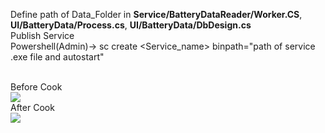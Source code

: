 Define path of Data_Folder in <b>Service/BatteryDataReader/Worker.CS</b>,  <b>UI/BatteryData/Process.cs</b>,  <b>UI/BatteryData/DbDesign.cs</b><br>
Publish Service <br>
Powershell(Admin)-> sc create <Service_name> binpath="path of service .exe file and autostart"


<br>
Before Cook<br>
<img src=["./image_1.Png"](https://github.com/basmak3r/Task/blob/main/Windows/image_1.PNG)>

<br>
After Cook<br>
<img src=["./image_2.Png"](https://github.com/basmak3r/Task/blob/main/Windows/image_2.PNG)>

